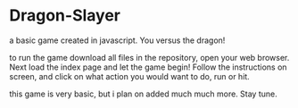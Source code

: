 # Dragon-Slayer
a basic game created in javascript. You versus the dragon!

to run the game download all files in the repository, open your web browser. Next load the index page and let the game begin! Follow the instructions on screen, and click on what action you would want to do, run or hit.

this game is very basic, but i plan on added much much more. Stay tune.
